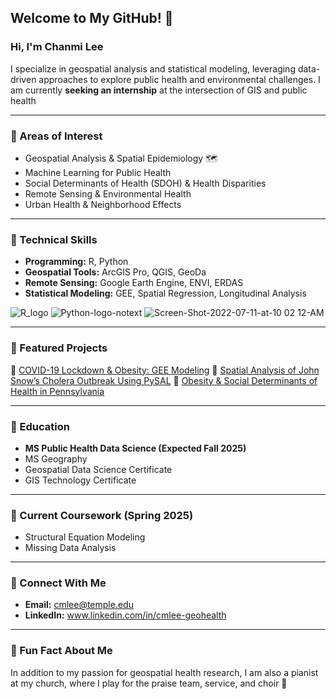 ## Welcome to My GitHub! 👋
### Hi, I'm Chanmi Lee 

I specialize in geospatial analysis and statistical modeling, leveraging data-driven approaches to explore public health and environmental challenges.
I am currently **seeking an internship** at the intersection of GIS and public health

---
### 📌 Areas of Interest
- Geospatial Analysis & Spatial Epidemiology  🗺
- Machine Learning for Public Health 
- Social Determinants of Health (SDOH) & Health Disparities
- Remote Sensing & Environmental Health
- Urban Health & Neighborhood Effects 

---
### 📌 Technical Skills
- **Programming:** R, Python
- **Geospatial Tools:** ArcGIS Pro, QGIS, GeoDa
- **Remote Sensing:** Google Earth Engine, ENVI, ERDAS
- **Statistical Modeling:** GEE, Spatial Regression, Longitudinal Analysis  


![R_logo](https://github.com/user-attachments/assets/88b6f1c3-2692-416f-a0d0-6332aee14a28) ![Python-logo-notext](https://github.com/user-attachments/assets/8ed1f141-bf9e-47ff-b736-c116e0430d0d) ![Screen-Shot-2022-07-11-at-10 02 12-AM](https://github.com/user-attachments/assets/0ec5dabb-b5dc-41fa-8ae3-bda9060fdb9e)

---
### 📌 Featured Projects
🔹 [COVID-19 Lockdown & Obesity: GEE Modeling](https://github.com/cmlee-geohealth/covid_obesity_GEE) 
🔹 [Spatial Analysis of John Snow’s Cholera Outbreak Using PySAL](https://github.com/cmlee-geohealth/pysal_snow_cholera)
🔹 [Obesity & Social Determinants of Health in Pennsylvania](https://github.com/cmlee-geohealth/obesity_SDOH_PA)
 
---
### 📌 Education
- **MS Public Health Data Science (Expected Fall 2025)**
- MS Geography
- Geospatial Data Science Certificate
- GIS Technology Certificate

---

### 📌 Current Coursework (Spring 2025)
- Structural Equation Modeling  
- Missing Data Analysis 

---

### 📌 Connect With Me
- **Email:** cmlee@temple.edu 
- **LinkedIn:** www.linkedin.com/in/cmlee-geohealth

---

### 📌 Fun Fact About Me
In addition to my passion for geospatial health research, I am also a pianist at my church, where I play for the praise team, service, and choir 🎹


